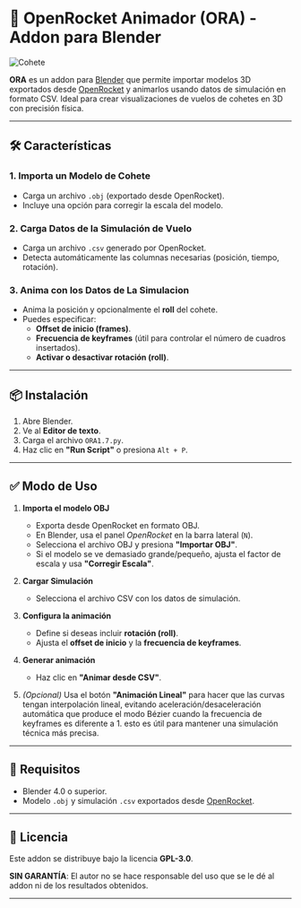 # 🚀 OpenRocket Animador (ORA) - Addon para Blender

![Cohete]([ruta/a/la/imagen.jpg](https://github.com/infamedavid/OpenRocketAnimator/blob/main/assets/ORA_icon.png?raw=true) "ORA")

**ORA** es un addon para [Blender](https://www.blender.org) que permite importar modelos 3D exportados desde [OpenRocket](https://openrocket.info/) y animarlos usando datos de simulación en formato CSV. Ideal para crear visualizaciones de vuelos de cohetes en 3D con precisión física.

---

## 🛠️ Características

### 1. **Importa un Modelo de Cohete**
- Carga un archivo `.obj` (exportado desde OpenRocket).
- Incluye una opción para corregir la escala del modelo.

### 2. **Carga Datos de la Simulación de Vuelo**
- Carga un archivo `.csv` generado por OpenRocket.
- Detecta automáticamente las columnas necesarias (posición, tiempo, rotación).

### 3. **Anima con los Datos de La Simulacion**
- Anima la posición y opcionalmente el **roll** del cohete.
- Puedes especificar:
  - **Offset de inicio (frames)**.
  - **Frecuencia de keyframes** (útil para controlar el número de cuadros insertados).
  - **Activar o desactivar rotación (roll)**.

---

## 📦 Instalación

1. Abre Blender.
2. Ve al **Editor de texto**.
3. Carga el archivo `ORA1.7.py`.
4. Haz clic en **"Run Script"** o presiona `Alt + P`.

---

## ✅ Modo de Uso

1. **Importa el modelo OBJ**
   - Exporta desde OpenRocket en formato OBJ.
   - En Blender, usa el panel *OpenRocket* en la barra lateral (`N`).
   - Selecciona el archivo OBJ y presiona **"Importar OBJ"**.
   - Si el modelo se ve demasiado grande/pequeño, ajusta el factor de escala y usa **"Corregir Escala"**.

2. **Cargar Simulación**
   - Selecciona el archivo CSV con los datos de simulación.

3. **Configura la animación**
   - Define si deseas incluir **rotación (roll)**.
   - Ajusta el **offset de inicio** y la **frecuencia de keyframes**.

4. **Generar animación**
   - Haz clic en **"Animar desde CSV"**.

5. *(Opcional)* Usa el botón **"Animación Lineal"** para hacer que las curvas tengan interpolación lineal, evitando aceleración/desaceleración automática que produce el modo Bézier cuando la frecuencia de keyframes es diferente a 1. esto es útil para mantener una simulación técnica más precisa.

---

## 🧪 Requisitos

- Blender 4.0 o superior.
- Modelo `.obj` y simulación `.csv` exportados desde [OpenRocket](https://openrocket.info/).

---

## 📜 Licencia

Este addon se distribuye bajo la licencia **GPL-3.0**.

**SIN GARANTÍA**: El autor no se hace responsable del uso que se le dé al addon ni de los resultados obtenidos.

---



